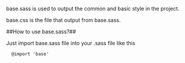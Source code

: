 base.sass is used to output the common and basic style in the project.

base.css is the file that output from base.sass.


##How to use base.sass?##

Just import base.sass file into your .sass file like this
```
  @import 'base'
```
